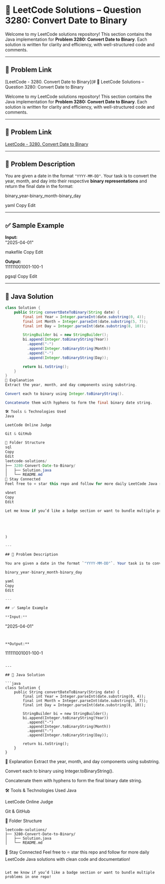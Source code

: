 # 📅 LeetCode Solutions – Question 3280: Convert Date to Binary

Welcome to my LeetCode solutions repository! This section contains the Java implementation for **Problem 3280: Convert Date to Binary**. Each solution is written for clarity and efficiency, with well-structured code and comments.

---

## 🔗 Problem Link
[LeetCode - 3280. Convert Date to Binary](# 📅 LeetCode Solutions – Question 3280: Convert Date to Binary

Welcome to my LeetCode solutions repository! This section contains the Java implementation for **Problem 3280: Convert Date to Binary**. Each solution is written for clarity and efficiency, with well-structured code and comments.

---

## 🔗 Problem Link
[LeetCode - 3280. Convert Date to Binary](https://leetcode.com/problems/convert-date-to-binary/)

---

## 🧠 Problem Description

You are given a date in the format `"YYYY-MM-DD"`. Your task is to convert the year, month, and day into their respective **binary representations** and return the final date in the format:

binary_year-binary_month-binary_day

yaml
Copy
Edit

---

## ✅ Sample Example

**Input:**  
"2025-04-01"

makefile
Copy
Edit

**Output:**  
111111001001-100-1

pgsql
Copy
Edit

---

## 🚀 Java Solution

```java
class Solution {
    public String convertDateToBinary(String date) {
        final int Year = Integer.parseInt(date.substring(0, 4));
        final int Month = Integer.parseInt(date.substring(5, 7));
        final int Day = Integer.parseInt(date.substring(8, 10));

        StringBuilder bi = new StringBuilder();
        bi.append(Integer.toBinaryString(Year))
          .append("-")
          .append(Integer.toBinaryString(Month))
          .append("-")
          .append(Integer.toBinaryString(Day));

        return bi.toString();
    }
}
📌 Explanation
Extract the year, month, and day components using substring.

Convert each to binary using Integer.toBinaryString().

Concatenate them with hyphens to form the final binary date string.

🛠️ Tools & Technologies Used
Java

LeetCode Online Judge

Git & GitHub

📁 Folder Structure
sql
Copy
Edit
leetcode-solutions/
├── 3280-Convert-Date-to-Binary/
│   ├── Solution.java
│   └── README.md
📣 Stay Connected
Feel free to ⭐ star this repo and follow for more daily LeetCode Java solutions with clean code and documentation!

vbnet
Copy
Edit

Let me know if you’d like a badge section or want to bundle multiple problems in one repo!





)

---

## 🧠 Problem Description

You are given a date in the format `"YYYY-MM-DD"`. Your task is to convert the year, month, and day into their respective **binary representations** and return the final date in the format:

binary_year-binary_month-binary_day

yaml
Copy
Edit

---

## ✅ Sample Example

**Input:**  
```
"2025-04-01"
```


**Output:**  
```
111111001001-100-1
```

---

## 🚀 Java Solution

```java
class Solution {
    public String convertDateToBinary(String date) {
        final int Year = Integer.parseInt(date.substring(0, 4));
        final int Month = Integer.parseInt(date.substring(5, 7));
        final int Day = Integer.parseInt(date.substring(8, 10));

        StringBuilder bi = new StringBuilder();
        bi.append(Integer.toBinaryString(Year))
          .append("-")
          .append(Integer.toBinaryString(Month))
          .append("-")
          .append(Integer.toBinaryString(Day));

        return bi.toString();
    }
}
```
📌 Explanation
Extract the year, month, and day components using substring.

Convert each to binary using Integer.toBinaryString().

Concatenate them with hyphens to form the final binary date string.

🛠️ Tools & Technologies Used
Java

LeetCode Online Judge

Git & GitHub

📁 Folder Structure
```
leetcode-solutions/
├── 3280-Convert-Date-to-Binary/
│   ├── Solution.java
│   └── README.md
```
📣 Stay Connected
Feel free to ⭐ star this repo and follow for more daily LeetCode Java solutions with clean code and documentation!
```

Let me know if you’d like a badge section or want to bundle multiple problems in one repo!

```



